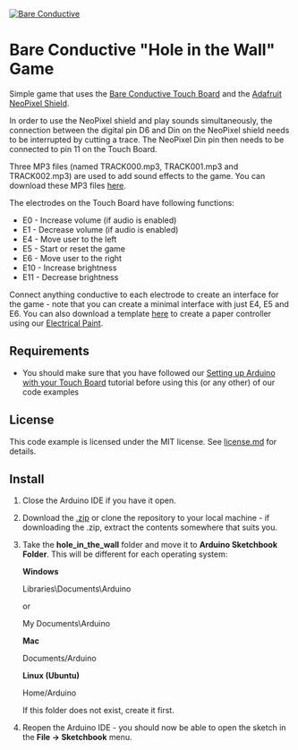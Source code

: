 [![Bare Conductive](http://bareconductive.com/assets/images/LOGO_256x106.png)](http://www.bareconductive.com/)

# Bare Conductive "Hole in the Wall" Game

Simple game that uses the [Bare Conductive Touch Board](http://www.bareconductive.com/shop/touch-board/) and the [Adafruit NeoPixel Shield](https://www.adafruit.com/product/1430).

In order to use the NeoPixel shield and play sounds simultaneously, the connection between the digital pin D6 and Din on the NeoPixel shield needs to be interrupted by cutting a trace. The NeoPixel Din pin then needs to be connected to pin 11 on the Touch Board. 

Three MP3 files (named TRACK000.mp3, TRACK001.mp3 and TRACK002.mp3) are used to add sound effects to the game. You can download these MP3 files [here](http://www.bareconductive.com/assets/resources/hole_in_the_wall_audio.zip). 

The electrodes on the Touch Board have following functions:

* E0 - Increase volume (if audio is enabled)
* E1 - Decrease volume (if audio is enabled)
* E4 - Move user to the left
* E5 - Start or reset the game
* E6 - Move user to the right
* E10 - Increase brightness
* E11 - Decrease brightness

Connect anything conductive to each electrode to create an interface for the game - note that you can create a minimal interface with just E4, E5 and E6. You can also download a template [here](http://bareconductive.com/assets/resources/hole_in_the_wall_controller.zip) to create a paper controller using our [Electrical Paint](https://www.bareconductive.com/shop/electric-paint-10ml/). 

## Requirements
* You should make sure that you have followed our [Setting up Arduino with your Touch Board](http://www.bareconductive.com/make/setting-up-arduino-with-your-touch-board/) tutorial before using this (or any other) of our code examples

## License 
This code example is licensed under the MIT license. See [license.md](https://github.com/BareConductive/hole_in_the_wall/blob/public/license.md) for details. 


## Install
1. Close the Arduino IDE if you have it open.
1. Download the [.zip](https://github.com/BareConductive/hole_in_the_wall/archive/public.zip) or clone the repository to your local machine - if downloading the .zip, extract the contents somewhere that suits you.
1. Take the **hole_in_the_wall** folder and move it to **Arduino Sketchbook Folder**. This will be different for each operating system: 

	**Windows**
	
	Libraries\\Documents\\Arduino
	
	or
	
	My Documents\\Arduino	
	
	**Mac**
	
	Documents/Arduino
	
	**Linux (Ubuntu)**
	
	Home/Arduino


	If this folder does not exist, create it first.
1. Reopen the Arduino IDE - you should now be able to open the sketch in the **File -> Sketchbook** menu.